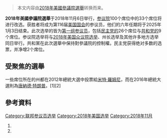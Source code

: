 > 本文内容由[2018年美國參議院選舉](https://zh.wikipedia.org/wiki/2018年美國參議院選舉)转换而来。


**2018年美國參議院選舉**于2018年11月6日举行，[参议院](../Page/美国参议院.md "wikilink")100个席位中的33个席位将进行改选。获胜者将成为第116届[美国国会](../Page/美国国会.md "wikilink")的参议员，他们的六年任期将于2025年1月3日结束。此次选举的皆为[第一组参议员](../Page/美国参议员组别.md "wikilink")，包括[民主党的](../Page/民主党_\(美国\).md "wikilink")26个席位与[共和党的](https://zh.wikipedia.org/wiki/共和党_\(美国\) "wikilink")9个席位。参议院选举将与[2018年美国众议院选举](../Page/2018年美国众议院选举.md "wikilink")、州长选举及其他许多地方选举同日举行。共和黨在此次選舉中保持對參議院的控制權。民主党获得绝对多数的选票，并净增2个席位。

## 受聚焦的選舉

一些席位所在的州都在2012年總統大選中投票給[米特·羅姆尼](../Page/米特·羅姆尼.md "wikilink")，而在2016年總統大選則為[唐納德·特朗普](https://zh.wikipedia.org/wiki/唐納德·特朗普 "wikilink")。\[1\]\[2\]

## 參考資料

[Category:联邦参议员选举](https://zh.wikipedia.org/wiki/Category:联邦参议员选举 "wikilink") [Category:2018年美国选举](https://zh.wikipedia.org/wiki/Category:2018年美国选举 "wikilink") [Category:2018年11月](https://zh.wikipedia.org/wiki/Category:2018年11月 "wikilink")

1.
2.